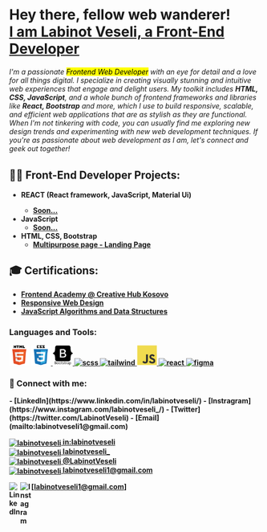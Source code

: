 <h1>Hey there, fellow web wanderer! <br/><a href="https://github.com/labinotveseli">I am Labinot Veseli, a Front-End Developer</a>
<h6>I'm a passionate <mark>Frontend Web Developer</mark> with an eye for detail and a love for all things digital. I specialize in creating visually stunning and intuitive web experiences that engage and delight users. My toolkit includes <strong>HTML, CSS, JavaScript</strong>, and a whole bunch of frontend frameworks and libraries like <strong>React, Bootstrap</strong> and more, which I use to build responsive, scalable, and efficient web applications that are as stylish as they are functional. When I'm not tinkering with code, you can usually find me exploring new design trends and experimenting with new web development techniques. If you're as passionate about web development as I am, let's connect and geek out together!<h6>

<h2>👨‍💻 Front-End Developer Projects:</h2>

- <b>REACT (React framework, JavaScript, Material Ui)</b><b>
  - [Soon...](https://github.com/labinotveseli)
- <b>JavaScript</b>
  - [Soon...](https://github.com/labinotveseli)
- <b>HTML, CSS, Bootstrap </b>
  - [Multipurpose page - Landing Page](https://github.com/labinotveseli/multipurposepage)

<h2>🎓 Certifications:</h2>

- [Frontend Academy @ Creative Hub Kosovo]()
- [Responsive Web Design](https://www.freecodecamp.org/certification/labinotveseli94/responsive-web-design)
- [JavaScript Algorithms and Data Structures](https://www.freecodecamp.org/certification/labinotveseli94/javascript-algorithms-and-data-structures)

  
<h3 align="left">Languages and Tools:</h3>
<p align="left"> <a href="https://www.w3.org/html/" target="_blank" rel="noreferrer"> <img src="https://raw.githubusercontent.com/devicons/devicon/master/icons/html5/html5-original-wordmark.svg" alt="html5" width="40" height="40"/></a> <a href="https://www.w3schools.com/css/" target="_blank" rel="noreferrer"> <img src="https://raw.githubusercontent.com/devicons/devicon/master/icons/css3/css3-original-wordmark.svg" alt="css3" width="40" height="40"/> </a> <a href="https://getbootstrap.com" target="_blank" rel="noreferrer"> <img src="https://raw.githubusercontent.com/devicons/devicon/master/icons/bootstrap/bootstrap-plain-wordmark.svg" alt="bootstrap" width="40" height="40"/> </a> <a href="https://sass-lang.com/" target="_blank" rel="noreferrer"> <img src="https://upload.wikimedia.org/wikipedia/commons/9/96/Sass_Logo_Color.svg" alt="scss" width="40" height="40"/> </a> <a href="https://tailwindcss.com/" target="_blank" rel="noreferrer"> <img src="https://upload.wikimedia.org/wikipedia/commons/d/d5/Tailwind_CSS_Logo.svg" alt="tailwind" width="40" height="40"/> </a> <a href="https://developer.mozilla.org/en-US/docs/Web/JavaScript" target="_blank" rel="noreferrer"> <img src="https://raw.githubusercontent.com/devicons/devicon/master/icons/javascript/javascript-original.svg" alt="javascript" width="40" height="40"/> </a>  <a href="https://react.dev/" target="_blank" rel="noreferrer"> <img src="https://upload.wikimedia.org/wikipedia/commons/a/a7/React-icon.svg" alt="react" width="40" height="40"/> </a> <a href="https://www.figma.com/" target="_blank" rel="noreferrer"> <img src="https://www.vectorlogo.zone/logos/figma/figma-icon.svg" alt="figma" width="40" height="40"/> </a> </p>  
 
<h3> 🤳 Connect with me:</h3>
- [LinkedIn](https://www.linkedin.com/in/labinotveseli/)
- [Instragram](https://www.instagram.com/labinotveseli_/)
- [Twitter](https://twitter.com/LabinotVeseli)
- [Email](mailto:labinotveseli1@gmail.com)
  
<p align="left">
<a href="https://www.linkedin.com/in/labinotveseli/" target="blank"><img align="center" src="https://upload.wikimedia.org/wikipedia/commons/8/81/LinkedIn_icon.svg" alt="labinotveseli" height="30" width="40" /> in:labinotveseli</a><br/>
<a href="https://www.instagram.com/labinotveseli_/" target="blank"><img align="center" src="https://upload.wikimedia.org/wikipedia/commons/e/e7/Instagram_logo_2016.svg" alt="labinotveseli" height="30" width="40" /> labinotveseli_</a><br/>
<a href="https://twitter.com/LabinotVeseli" target="blank"><img align="center" src="https://cdn.cdnlogo.com/logos/t/96/twitter-icon.svg" alt="labinotveseli" height="30" width="40" /> @LabinotVeseli</a><br/>
<a href="mailto:labinotveseli1@gmail.com" target="blank"><img align="center" src="https://upload.wikimedia.org/wikipedia/commons/7/7e/Gmail_icon_%282020%29.svg" alt="labinotveseli" height="30" width="40" /> labinotveseli1@gmail.com</a>

  
[labinotveseli1@gmail.com]
[<img align="left" alt="LinkedIn" width="22px" src="https://cdn.jsdelivr.net/npm/simple-icons@v3/icons/linkedin.svg" />][linkedin]
[<img align="left" alt="Instagram" width="22px" src="https://cdn.jsdelivr.net/npm/simple-icons@v3/icons/instagram.svg" />][instagram]

[linkedin]: https://www.linkedin.com/in/labinotveseli/
[instagram]: https://www.instagram.com/labinotveseli_/

